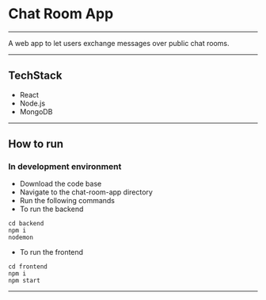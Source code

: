 # Chat Room App
---

A web app to let users exchange messages over public chat rooms.

---
##  TechStack
- React
- Node.js
- MongoDB

---
## How to run
### In development environment
- Download the code base
- Navigate to the chat-room-app directory
- Run the following commands
- To run the backend
```console
cd backend
npm i
nodemon
```

- To run the frontend
```console
cd frontend
npm i
npm start
```
---
